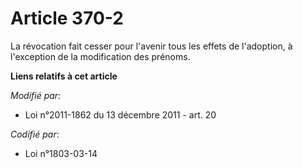 # Article 370-2

La révocation fait cesser pour l'avenir tous les effets de l'adoption, à l'exception de la modification des prénoms.

**Liens relatifs à cet article**

_Modifié par_:

  - Loi n°2011-1862 du 13 décembre 2011 - art. 20

_Codifié par_:

  - Loi n°1803-03-14
